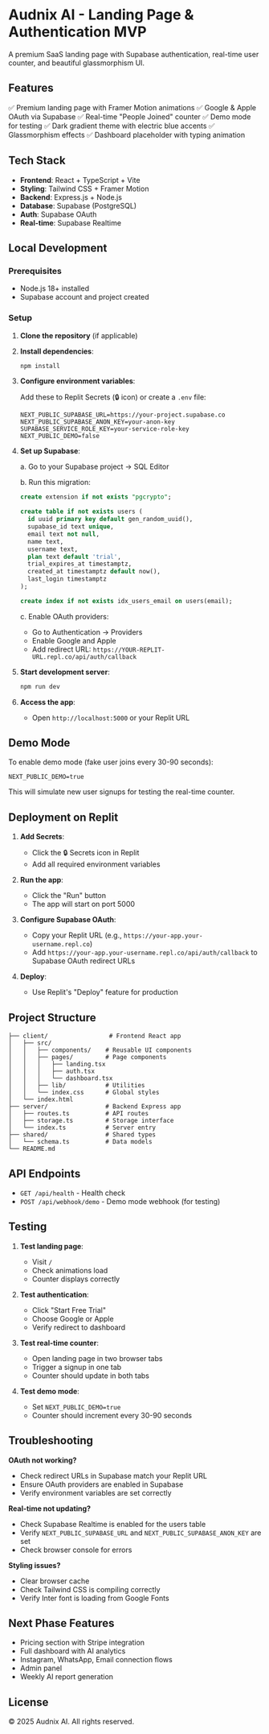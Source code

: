 # Audnix AI - Landing Page & Authentication MVP

A premium SaaS landing page with Supabase authentication, real-time user counter, and beautiful glassmorphism UI.

## Features

✅ Premium landing page with Framer Motion animations
✅ Google & Apple OAuth via Supabase
✅ Real-time "People Joined" counter
✅ Demo mode for testing
✅ Dark gradient theme with electric blue accents
✅ Glassmorphism effects
✅ Dashboard placeholder with typing animation

## Tech Stack

- **Frontend**: React + TypeScript + Vite
- **Styling**: Tailwind CSS + Framer Motion
- **Backend**: Express.js + Node.js
- **Database**: Supabase (PostgreSQL)
- **Auth**: Supabase OAuth
- **Real-time**: Supabase Realtime

## Local Development

### Prerequisites

- Node.js 18+ installed
- Supabase account and project created

### Setup

1. **Clone the repository** (if applicable)

2. **Install dependencies**:
   ```bash
   npm install
   ```

3. **Configure environment variables**:
   
   Add these to Replit Secrets (🔒 icon) or create a `.env` file:
   
   ```env
   NEXT_PUBLIC_SUPABASE_URL=https://your-project.supabase.co
   NEXT_PUBLIC_SUPABASE_ANON_KEY=your-anon-key
   SUPABASE_SERVICE_ROLE_KEY=your-service-role-key
   NEXT_PUBLIC_DEMO=false
   ```

4. **Set up Supabase**:
   
   a. Go to your Supabase project → SQL Editor
   
   b. Run this migration:
   ```sql
   create extension if not exists "pgcrypto";

   create table if not exists users (
     id uuid primary key default gen_random_uuid(),
     supabase_id text unique,
     email text not null,
     name text,
     username text,
     plan text default 'trial',
     trial_expires_at timestamptz,
     created_at timestamptz default now(),
     last_login timestamptz
   );

   create index if not exists idx_users_email on users(email);
   ```

   c. Enable OAuth providers:
      - Go to Authentication → Providers
      - Enable Google and Apple
      - Add redirect URL: `https://YOUR-REPLIT-URL.repl.co/api/auth/callback`

5. **Start development server**:
   ```bash
   npm run dev
   ```

6. **Access the app**:
   - Open `http://localhost:5000` or your Replit URL

## Demo Mode

To enable demo mode (fake user joins every 30-90 seconds):

```env
NEXT_PUBLIC_DEMO=true
```

This will simulate new user signups for testing the real-time counter.

## Deployment on Replit

1. **Add Secrets**:
   - Click the 🔒 Secrets icon in Replit
   - Add all required environment variables

2. **Run the app**:
   - Click the "Run" button
   - The app will start on port 5000

3. **Configure Supabase OAuth**:
   - Copy your Replit URL (e.g., `https://your-app.your-username.repl.co`)
   - Add `https://your-app.your-username.repl.co/api/auth/callback` to Supabase OAuth redirect URLs

4. **Deploy**:
   - Use Replit's "Deploy" feature for production

## Project Structure

```
├── client/                 # Frontend React app
│   ├── src/
│   │   ├── components/    # Reusable UI components
│   │   ├── pages/         # Page components
│   │   │   ├── landing.tsx
│   │   │   ├── auth.tsx
│   │   │   └── dashboard.tsx
│   │   ├── lib/           # Utilities
│   │   └── index.css      # Global styles
│   └── index.html
├── server/                # Backend Express app
│   ├── routes.ts          # API routes
│   ├── storage.ts         # Storage interface
│   └── index.ts           # Server entry
├── shared/                # Shared types
│   └── schema.ts          # Data models
└── README.md
```

## API Endpoints

- `GET /api/health` - Health check
- `POST /api/webhook/demo` - Demo mode webhook (for testing)

## Testing

1. **Test landing page**:
   - Visit `/`
   - Check animations load
   - Counter displays correctly

2. **Test authentication**:
   - Click "Start Free Trial"
   - Choose Google or Apple
   - Verify redirect to dashboard

3. **Test real-time counter**:
   - Open landing page in two browser tabs
   - Trigger a signup in one tab
   - Counter should update in both tabs

4. **Test demo mode**:
   - Set `NEXT_PUBLIC_DEMO=true`
   - Counter should increment every 30-90 seconds

## Troubleshooting

**OAuth not working?**
- Check redirect URLs in Supabase match your Replit URL
- Ensure OAuth providers are enabled in Supabase
- Verify environment variables are set correctly

**Real-time not updating?**
- Check Supabase Realtime is enabled for the users table
- Verify `NEXT_PUBLIC_SUPABASE_URL` and `NEXT_PUBLIC_SUPABASE_ANON_KEY` are set
- Check browser console for errors

**Styling issues?**
- Clear browser cache
- Check Tailwind CSS is compiling correctly
- Verify Inter font is loading from Google Fonts

## Next Phase Features

- Pricing section with Stripe integration
- Full dashboard with AI analytics
- Instagram, WhatsApp, Email connection flows
- Admin panel
- Weekly AI report generation

## License

© 2025 Audnix AI. All rights reserved.

